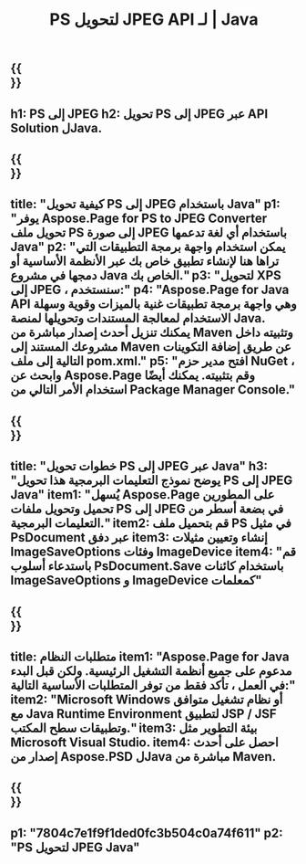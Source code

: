 ﻿---
translation: true
template: /_templates/_conversion-child-java.md
title: PS لتحويل JPEG API لـ | Java
url: /java/conversion/ps-to-jpeg/
description: نموذج كود تحويل Java لتنسيق PS إلى ملف JPEG. استخدم رمز المثال هذا لتحويل PS إلى JPEG داخل أي تطبيق يستند إلى Web أو Desktop Java.
informat: PS
outformat: JPEG
otherformats: XPS EPS
---

{{<section banner>}}
---
h1: PS إلى JPEG
h2: تحويل PS إلى JPEG عبر API Solution لJava.
---

{{<section overview>}}
---
title: "كيفية تحويل PS إلى JPEG باستخدام Java"
p1: "يوفر Aspose.Page for PS to JPEG Converter تحويل ملف PS إلى صورة JPEG باستخدام أي لغة تدعمها Java"
p2: "يمكن استخدام واجهة برمجة التطبيقات التي تراها هنا لإنشاء تطبيق خاص بك عبر الأنظمة الأساسية أو دمجها في مشروع Java الخاص بك."
p3: "لتحويل XPS إلى JPEG ، سنستخدم:"
p4: "Aspose.Page for Java API وهي واجهة برمجة تطبيقات غنية بالميزات وقوية وسهلة الاستخدام لمعالجة المستندات وتحويلها لمنصة Java. يمكنك تنزيل أحدث إصدار مباشرة من Maven وتثبيته داخل مشروعك المستند إلى Maven عن طريق إضافة التكوينات التالية إلى ملف pom.xml."
p5: "افتح مدير حزم NuGet ، وابحث عن Aspose.Page وقم بتثبيته. يمكنك أيضًا استخدام الأمر التالي من Package Manager Console."
---

{{<section feature1>}}
---
title: "خطوات تحويل PS إلى JPEG عبر Java"
h3: "يوضح نموذج التعليمات البرمجية هذا تحويل PS إلى JPEG Java"
item1: "يُسهل Aspose.Page على المطورين تحميل وتحويل ملفات PS إلى JPEG في بضعة أسطر من التعليمات البرمجية."
item2: قم بتحميل ملف PS في مثيل PsDocument عبر دفق
item3: إنشاء وتعيين مثيلات ImageSaveOptions وفئات ImageDevice
item4: "قم باستدعاء أسلوب PsDocument.Save باستخدام كائنات ImageSaveOptions و ImageDevice كمعلمات"
---

{{<section feature2>}}
---
title: متطلبات النظام
item1: "Aspose.Page for Java مدعوم على جميع أنظمة التشغيل الرئيسية. ولكن قبل البدء في العمل ، تأكد فقط من توفر المتطلبات الأساسية التالية:"
item2: "Microsoft Windows أو نظام تشغيل متوافق مع Java Runtime Environment لتطبيق JSP / JSF وتطبيقات سطح المكتب."
item3: بيئة التطوير مثل Microsoft Visual Studio.
item4: احصل على أحدث إصدار من Aspose.PSD لJava مباشرة من Maven.
---

{{<section gist>}}
---
p1: "7804c7e1f9f1ded0fc3b504c0a74f611"
p2: "PS لتحويل JPEG Java"
---
